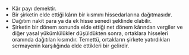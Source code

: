 - Kâr payı demektir.
- Bir şirketin elde ettiği kârın bir kısmını hissedarlarına dağıtmasıdır.
- Dağıtım nakit para ya da ek hisse senedi şeklinde olabilir.
- Şirketin bir dönem sonunda elde ettiği net dönem kârından vergiler ve diğer yasal yükümlülükler düşüldükten sonra, ortaklara hisseleri oranında dağıtılan kısımdır. Temettü, ortakların şirkete yatırdıkları sermayenin karşılığında elde ettikleri bir gelirdir.